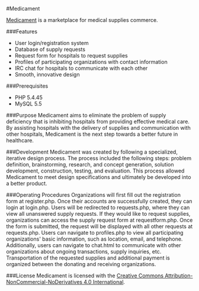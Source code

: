 #Medicament

[Medicament](http://medicament.co.nf) is a marketplace for medical supplies commerce.

###Features

* User login/registration system
* Database of supply requests
* Request form for hospitals to request supplies
* Profiles of participating organizations with contact information
* IRC chat for hospitals to communicate with each other
* Smooth, innovative design

###Prerequisites
* PHP 5.4.45
* MySQL 5.5

###Purpose
Medicament aims to eliminate the problem of supply deficiency that is inhibiting hospitals from providing effective medical care. By assisting hospitals with the delivery of supplies and communication with other hospitals, Medicament is the next step towards a better future in healthcare.

###Development
Medicament was created by following a specialized, iterative design process. The process included the following steps: problem definition, brainstorming, research, and concept generation, solution development, construction, testing, and evaluation. This process allowed Medicament to meet design specifications and ultimately be developed into a better product.

###Operating Procedures
Organizations will first fill out the registration form at register.php. Once their accounts are successfully created, they can login at login.php. Users will be redirected to requests.php, where they can view all unanswered supply requests. If they would like to request supplies, organizations can access the supply request form at requestform.php. Once the form is submitted, the request will be displayed with all other requests at requests.php. Users can navigate to profiles.php to view all participating organizations' basic information, such as location, email, and telephone. Additionally, users can navigate to chat.html to communicate with other organizations about ongoing transactions, supply inquiries, etc. Transportation of the requested supplies and additional payment is organized between the donating and receiving organizations.

###License
Medicament is licensed with the [Creative Commons Attribution-NonCommercial-NoDerivatives 4.0 International](http://creativecommons.org/licenses/by-nc-nd/4.0/).
